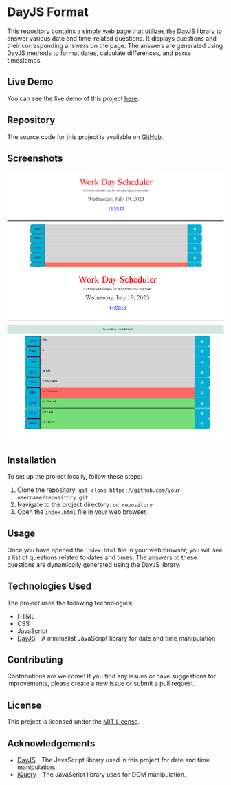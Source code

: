 # DayJS Format

This repository contains a simple web page that utilizes the DayJS library to answer various date and time-related questions. It displays questions and their corresponding answers on the page. The answers are generated using DayJS methods to format dates, calculate differences, and parse timestamps.

## Live Demo

You can see the live demo of this project [here](https://hyperlitz.github.io/Lito_Workscheduler).

## Repository

The source code for this project is available on [GitHub](https://github.com/hyperlitz/Lito_Workscheduler).

## Screenshots

![Screenshot 1](./assets/images/img1.png)
![Screenshot 2](./assets/images/img2.png)

## Installation

To set up the project locally, follow these steps:

1. Clone the repository: `git clone https://github.com/your-username/repository.git`
2. Navigate to the project directory: `cd repository`
3. Open the `index.html` file in your web browser.

## Usage

Once you have opened the `index.html` file in your web browser, you will see a list of questions related to dates and times. The answers to these questions are dynamically generated using the DayJS library.

## Technologies Used

The project uses the following technologies:

- HTML
- CSS
- JavaScript
- [DayJS](https://day.js.org/) - A minimalist JavaScript library for date and time manipulation

## Contributing

Contributions are welcome! If you find any issues or have suggestions for improvements, please create a new issue or submit a pull request.

## License

This project is licensed under the [MIT License](https://opensource.org/licenses/MIT).

## Acknowledgements

- [DayJS](https://day.js.org/) - The JavaScript library used in this project for date and time manipulation.
- [jQuery](https://jquery.com/) - The JavaScript library used for DOM manipulation.
